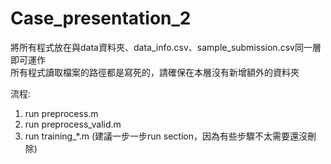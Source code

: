 # Case_presentation_2

將所有程式放在與data資料夾、data_info.csv、sample_submission.csv同一層即可運作  
所有程式讀取檔案的路徑都是寫死的，請確保在本層沒有新增額外的資料夾

流程:
1. run preprocess.m
2. run preprocess_valid.m
3. run training_\*.m (建議一步一步run section，因為有些步驟不太需要還沒刪除)
